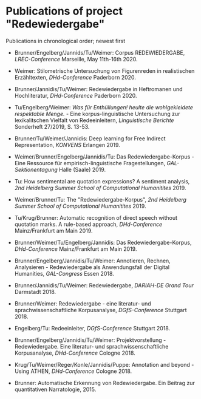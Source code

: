 # Publications of project "Redewiedergabe"

Publications in chronological order; newest first

- Brunner/Engelberg/Jannids/Tu/Weimer: Corpus REDEWIEDERGABE, *LREC-Conference* Marseille, May 11th-16th 2020.

- Weimer: Stilometrische Untersuchung von Figurenreden in realistischen Erzähltexten, *DHd-Conference* Paderborn 2020.

- Brunner/Jannidis/Tu/Weimer: Redewiedergabe in Heftromanen und Hochliteratur, *DHd-Conference* Paderborn 2020.

- Tu/Engelberg/Weimer: *Was für Enthüllungen! heulte die wohlgekleidete respektable Menge.* - Eine korpus-linguistische Untersuchung zur lexikalitschen Vielfalt von Redeeinleitern, *Linguistische Berichte* Sonderheft 27/2019, S. 13-53.

- Brunner/Tu/Weimer/Jannidis: Deep learning for Free Indirect Representation, *KONVENS* Erlangen 2019.

- Weimer/Brunner/Engelberg/Jannidis/Tu: Das Redewiedergabe-Korpus - Eine Ressource für empirisch-linguistische Fragestellungen, *GAL-Sektionentagung* Halle (Saale) 2019.

- Tu: How sentimental are quotation expressions? A sentiment analysis, *2nd Heidelberg Summer School of Computational Humanitites* 2019.

- Weimer/Brunner/Tu: The "Redewiedergabe-Korpus", *2nd Heidelberg Summer School of Computational Humanitites* 2019.

- Tu/Krug/Brunner: Automatic recognition of direct speech without quotation marks. A rule-based approach, *DHd-Conference* Mainz/Frankfurt am Main 2019.

- Brunner/Weimer/Tu/Engelberg/Jannidis: Das Redewiedergabe-Korpus, *DHd-Conference* Mainz/Frankfurt am Main 2019.

- Brunner/Engelberg/Jannidis/Tu/Weimer: Annotieren, Rechnen, Analysieren - Redewiedergabe als Anwendungsfall der Digital Humanities, *GAL-Congress* Essen 2018.

- Brunner/Jannidis/Tu/Weimer: Redewiedergabe, *DARIAH-DE Grand Tour* Darmstadt 2018.

- Brunner/Weimer: Redewiedergabe - eine literatur- und sprachwissenschaftliche Korpusanalyse, *DGfS-Conference* Stuttgart 2018.

- Engelberg/Tu: Redeeinleiter, *DGfS-Conference* Stuttgart 2018.

- Brunner/Engelberg/Jannidis/Tu/Weimer: Projektvorstellung - Redewiedergabe. Eine literatur- und sprachwissenschaftliche Korpusanalyse, *DHd-Conference* Cologne 2018.

- Krug/Tu/Weimer/Reger/Konle/Jannidis/Puppe: Annotation and beyond - Using ATHEN, *DHd-Conference* Cologne 2018.

- Brunner: Automatische Erkennung von Redewiedergabe. Ein Beitrag zur quantitativen Narratologie, 2015.

